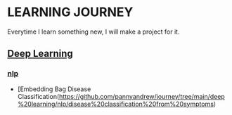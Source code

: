 # LEARNING JOURNEY
Everytime I learn something new, I will make a project for it.

## [Deep Learning](https://github.com/pannyandrew/journey/tree/main/deep%20learning)
### [nlp](https://github.com/pannyandrew/journey/tree/main/deep%20learning/nlp)
* [Embedding Bag Disease Classification(https://github.com/pannyandrew/journey/tree/main/deep%20learning/nlp/disease%20classification%20from%20symptoms)
